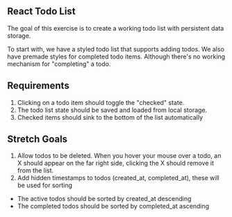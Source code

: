 ## React Todo List

The goal of this exercise is to create a working todo list with persistent data storage.

To start with, we have a styled todo list that supports adding todos. We also have premade styles for completed todo items. Although there's no working mechanism for "completing" a todo.

## Requirements

1. Clicking on a todo item should toggle the "checked" state.
2. The todo list state should be saved and loaded from local storage.
3. Checked items should sink to the bottom of the list automatically

## Stretch Goals

1. Allow todos to be deleted. When you hover your mouse over a todo, an X should appear on the far right side, clicking the X should remove it from the list.
2. Add hidden timestamps to todos (created_at, completed_at), these will be used for sorting
  - The active todos should be sorted by created_at descending
  - The completed todos should be sorted by completed_at ascending
